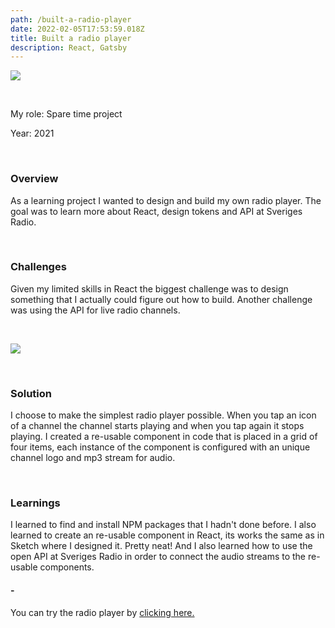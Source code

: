 ```yaml
---
path: /built-a-radio-player
date: 2022-02-05T17:53:59.018Z
title: Built a radio player
description: React, Gatsby
---
```

![](https://www.jakobmagnusson.se/assets/radio-01.png)

<br />

My role: Spare time project

Year: 2021

<br />

### Overview

As a learning project I wanted to design and build my own radio player. The goal was to learn more about React, design tokens and API at Sveriges Radio.

<br />

### Challenges

Given my limited skills in React the biggest challenge was to design something that I actually could figure out how to build. Another challenge was using the API for live radio channels.

<br />

![](https://www.jakobmagnusson.se/assets/radio-01.png)

<br />

### Solution

I choose to make the simplest radio player possible. When you tap an icon of a channel the channel starts playing and when you tap again it stops playing. I created a re-usable component in code that is placed in a grid of four items, each instance of the component is configured with an unique channel logo and mp3 stream for audio.

<br />

### Learnings

I learned to find and install NPM packages that I hadn't done before. I also learned to create an re-usable component in React, its works the same as in Sketch where I designed it. Pretty neat! And I also learned how to use the open API at Sveriges Radio in order to connect the audio streams to the re-usable components.

#### \-

You can try the radio player by [clicking here.](https://enkelradio.netlify.app/)